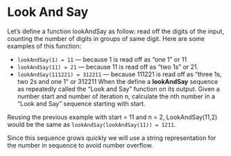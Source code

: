 # Look And Say

Let’s define a function lookAndSay as follow: read off the digits of the input, counting the number of digits in groups of same digit. Here are some examples of this function:

- `lookAndSay(1) = 11` — because 1 is read off as “one 1” or 11
- `lookAndSay(11) = 21` — because 11 is read off as “two 1s” or 21.
- `lookAndSay(111221) = 312211` — because 111221 is read off as “three 1s, two 2s and one 1” or 312211
When the define a **lookAndSay** sequence as repeatedly called the “Look and Say” function on its output. Given a number start and number of iteration n, calculate the nth number in a “Look and Say” sequence starting with start.

Reusing the previous example with start = 11 and n = 2, LookAndSay(11,2) would be the same as `lookAndSay(lookAndSay(11)) = 1211`.

Since this sequence grows quickly we will use a string representation for the number in sequence to avoid number overflow.
